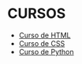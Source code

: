 # CURSOS

  * [Curso de HTML](Directorio_html.md)
  * [Curso de CSS](Directorio_css.md)
  * [Curso de Python](Directorio_Python.md)